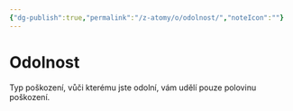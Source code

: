 ```yaml
---
{"dg-publish":true,"permalink":"/z-atomy/o/odolnost/","noteIcon":""}
---
```


# Odolnost
Typ poškození, vůči kterému jste odolní, vám udělí pouze polovinu poškození.